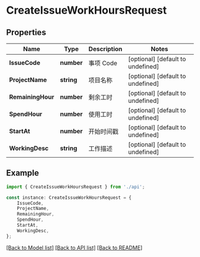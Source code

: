 # CreateIssueWorkHoursRequest


## Properties

Name | Type | Description | Notes
------------ | ------------- | ------------- | -------------
**IssueCode** | **number** | 事项 Code | [optional] [default to undefined]
**ProjectName** | **string** | 项目名称 | [optional] [default to undefined]
**RemainingHour** | **number** | 剩余工时 | [optional] [default to undefined]
**SpendHour** | **number** | 使用工时 | [optional] [default to undefined]
**StartAt** | **number** | 开始时间戳 | [optional] [default to undefined]
**WorkingDesc** | **string** | 工作描述 | [optional] [default to undefined]

## Example

```typescript
import { CreateIssueWorkHoursRequest } from './api';

const instance: CreateIssueWorkHoursRequest = {
    IssueCode,
    ProjectName,
    RemainingHour,
    SpendHour,
    StartAt,
    WorkingDesc,
};
```

[[Back to Model list]](../README.md#documentation-for-models) [[Back to API list]](../README.md#documentation-for-api-endpoints) [[Back to README]](../README.md)
